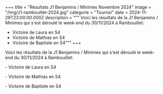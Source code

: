 +++
title = "Résultats J1 Benjamins / Minimes Novembre 2024"
image = "/img/J1-rambouillet-2024.jpg"
categorie = "Tournoi"
date = 2024-11-29T23:00:00.000Z
description = """
Voici les résultats de la J1 Benjamins / Minimes qui s'est déroulé le week-end du 30/11/2024 à Rambouillet:
- Victoire de Laura en S4
- Victoire de Mathias en S4
- Victoire de Baptiste en S4"""
+++

Voici les résultats de la J1 Benjamins / Minimes qui s'est déroulé le week-end du 30/11/2024 à Rambouillet:

\- Victoire de Laura en S4

\- Victoire de Mathias en S4

\- Victoire de Baptiste en S4
